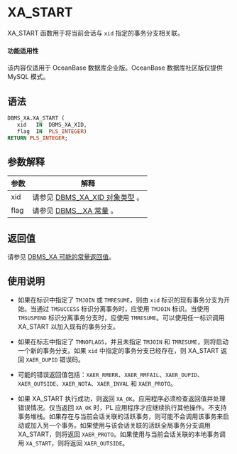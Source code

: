 XA_START 
=============================

XA_START 函数用于将当前会话与 `xid` 指定的事务分支相关联。


  <main id="notice" >
    <h4>功能适用性</h4>
    <p>该内容仅适用于 OceanBase 数据库企业版。OceanBase 数据库社区版仅提供 MySQL 模式。</p>
  </main>

语法 
-----------

```sql
DBMS_XA.XA_START (
   xid   IN  DBMS_XA_XID,    
   flag  IN  PLS_INTEGER)  
RETURN PLS_INTEGER;
```



参数解释 
-------------



| **参数** |                                  **解释**                                   |
|--------|---------------------------------------------------------------------------|
| xid    | 请参见 [DBMS_XA_XID 对象类型](../2000.dbms-xa-oracle/300.the-type-of-the-dbms-xa-xid-object-oracle.md) 。 |
| flag   | 请参见 [DBMS__XA 常量](../2000.dbms-xa-oracle/200.dbms-xa-constant-oracle.md) 。     |



返回值 
------------

请参见 [DBMS_XA 可能的常量返回值](../2000.dbms-xa-oracle/200.dbms-xa-constant-oracle.md)。

使用说明 
-------------------------

* 如果在标识中指定了 `TMJOIN` 或 `TMRESUME`，则由 `xid` 标识的现有事务分支为开始。当通过 `TMSUCCESS` 标识分离事务时，应使用 `TMJOIN` 标识。当使用 `TMSUSPEND` 标识分离事务分支时，应使用 `TMRESUME`。可以使用任一标识调用 XA_START 以加入现有的事务分支。

  

* 如果在标志中指定了 `TMNOFLAGS`，并且未指定 `TMJOIN` 和 `TMRESUME`，则将启动一个新的事务分支。如果 `xid` 中指定的事务分支已经存在，则 XA_START 返回 `XAER_DUPID` 错误码。

  

* 可能的错误返回值包括：`XAER_RMERR`、`XAER_RMFAIL`、`XAER_DUPID`、`XAER_OUTSIDE`、`XAER_NOTA`、`XAER_INVAL` 和 `XAER_PROTO`。

  

* 如果 XA_START 执行成功，则返回 `XA_OK`。应用程序必须检查返回值并处理错误情况。仅当返回 `XA_OK` 时，PL 应用程序才应继续执行其他操作。不支持事务堆栈。如果存在与当前会话关联的活跃事务，则可能不会调用该事务来启动或加入另一个事务。如果使用与该会话关联的活跃全局事务分支调用 XA_START，则将返回 `XAER_PROTO`。如果使用与当前会话关联的本地事务调用 `XA_START`，则将返回 `XAER_OUTSIDE`。

  



